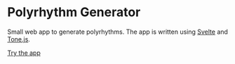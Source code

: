 # Polyrhythm Generator

Small web app to generate polyrhythms. The app is written using
[Svelte](https://svelte.dev) and [Tone.js](https://tonejs.github.io).

[Try the app](https://tiborpilz.gitlab.io/polyrhythm-generator/)
